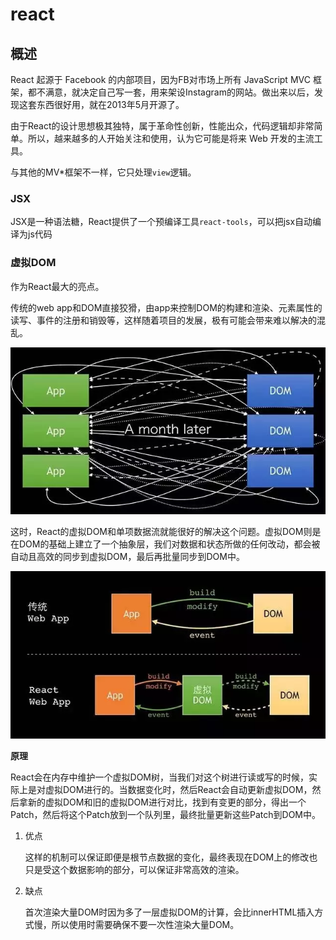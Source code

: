 # react

## 概述

React 起源于 Facebook 的内部项目，因为FB对市场上所有 JavaScript MVC 框架，都不满意，就决定自己写一套，用来架设Instagram的网站。做出来以后，发现这套东西很好用，就在2013年5月开源了。

由于React的设计思想极其独特，属于革命性创新，性能出众，代码逻辑却非常简单。所以，越来越多的人开始关注和使用，认为它可能是将来 Web 开发的主流工具。

与其他的MV*框架不一样，它只处理`view`逻辑。

### JSX

JSX是一种语法糖，React提供了一个预编译工具`react-tools`，可以把jsx自动编译为js代码

### 虚拟DOM

作为React最大的亮点。

传统的web app和DOM直接狡猾，由app来控制DOM的构建和渲染、元素属性的读写、事件的注册和销毁等，这样随着项目的发展，极有可能会带来难以解决的混乱。

![app-dom](./img/app-dom.webp)

这时，React的虚拟DOM和单项数据流就能很好的解决这个问题。虚拟DOM则是在DOM的基础上建立了一个抽象层，我们对数据和状态所做的任何改动，都会被自动且高效的同步到虚拟DOM，最后再批量同步到DOM中。

![react-dom](./img/react-dom.webp)

**原理**

React会在内存中维护一个虚拟DOM树，当我们对这个树进行读或写的时候，实际上是对虚拟DOM进行的。当数据变化时，然后React会自动更新虚拟DOM，然后拿新的虚拟DOM和旧的虚拟DOM进行对比，找到有变更的部分，得出一个Patch，然后将这个Patch放到一个队列里，最终批量更新这些Patch到DOM中。

1. 优点

    这样的机制可以保证即便是根节点数据的变化，最终表现在DOM上的修改也只是受这个数据影响的部分，可以保证非常高效的渲染。

2. 缺点

    首次渲染大量DOM时因为多了一层虚拟DOM的计算，会比innerHTML插入方式慢，所以使用时需要确保不要一次性渲染大量DOM。


